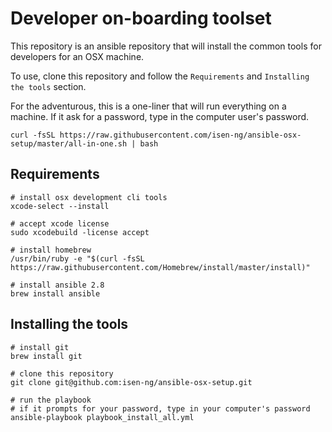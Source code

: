 # Developer on-boarding toolset

This repository is an ansible repository that will install the common tools for developers for an OSX machine.

To use, clone this repository and follow the `Requirements` and `Installing the tools` section.

For the adventurous, this is a one-liner that will run everything on a machine. If it ask for a password, 
type in the computer user's password.

```
curl -fsSL https://raw.githubusercontent.com/isen-ng/ansible-osx-setup/master/all-in-one.sh | bash
```

## Requirements

```
# install osx development cli tools
xcode-select --install

# accept xcode license
sudo xcodebuild -license accept

# install homebrew
/usr/bin/ruby -e "$(curl -fsSL https://raw.githubusercontent.com/Homebrew/install/master/install)"

# install ansible 2.8
brew install ansible
```

## Installing the tools

```
# install git
brew install git

# clone this repository
git clone git@github.com:isen-ng/ansible-osx-setup.git

# run the playbook
# if it prompts for your password, type in your computer's password
ansible-playbook playbook_install_all.yml
```